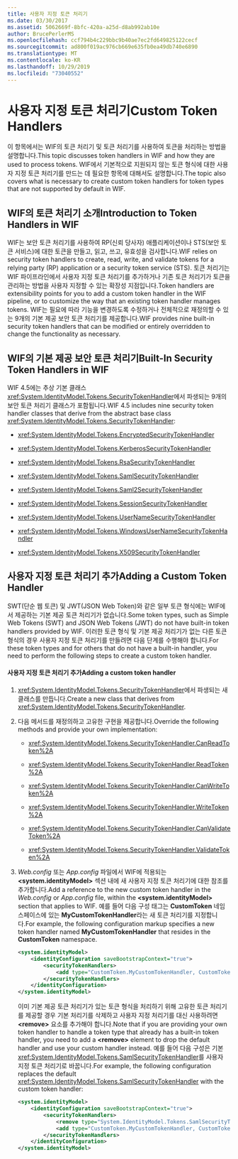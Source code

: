 ```yaml
---
title: 사용자 지정 토큰 처리기
ms.date: 03/30/2017
ms.assetid: 5062669f-8bfc-420a-a25d-d8ab992ab10e
author: BrucePerlerMS
ms.openlocfilehash: ccf794b4c229bbc9b40ae7ec2fd649825122cecf
ms.sourcegitcommit: ad800f019ac976cb669e635fb0ea49db740e6890
ms.translationtype: MT
ms.contentlocale: ko-KR
ms.lasthandoff: 10/29/2019
ms.locfileid: "73040552"
---
```

# <a name="custom-token-handlers"></a><span data-ttu-id="a2fa2-102">사용자 지정 토큰 처리기</span><span class="sxs-lookup"><span data-stu-id="a2fa2-102">Custom Token Handlers</span></span>
<span data-ttu-id="a2fa2-103">이 항목에서는 WIF의 토큰 처리기 및 토큰 처리기를 사용하여 토큰을 처리하는 방법을 설명합니다.</span><span class="sxs-lookup"><span data-stu-id="a2fa2-103">This topic discusses token handlers in WIF and how they are used to process tokens.</span></span> <span data-ttu-id="a2fa2-104">WIF에서 기본적으로 지원되지 않는 토큰 형식에 대한 사용자 지정 토큰 처리기를 만드는 데 필요한 항목에 대해서도 설명합니다.</span><span class="sxs-lookup"><span data-stu-id="a2fa2-104">The topic also covers what is necessary to create custom token handlers for token types that are not supported by default in WIF.</span></span>  
  
## <a name="introduction-to-token-handlers-in-wif"></a><span data-ttu-id="a2fa2-105">WIF의 토큰 처리기 소개</span><span class="sxs-lookup"><span data-stu-id="a2fa2-105">Introduction to Token Handlers in WIF</span></span>  
 <span data-ttu-id="a2fa2-106">WIF는 보안 토큰 처리기를 사용하여 RP(신뢰 당사자) 애플리케이션이나 STS(보안 토큰 서비스)에 대한 토큰을 만들고, 읽고, 쓰고, 유효성을 검사합니다.</span><span class="sxs-lookup"><span data-stu-id="a2fa2-106">WIF relies on security token handlers to create, read, write, and validate tokens for a relying party (RP) application or a security token service (STS).</span></span> <span data-ttu-id="a2fa2-107">토큰 처리기는 WIF 파이프라인에서 사용자 지정 토큰 처리기를 추가하거나 기존 토큰 처리기가 토큰을 관리하는 방법을 사용자 지정할 수 있는 확장성 지점입니다.</span><span class="sxs-lookup"><span data-stu-id="a2fa2-107">Token handlers are extensibility points for you to add a custom token handler in the WIF pipeline, or to customize the way that an existing token handler manages tokens.</span></span> <span data-ttu-id="a2fa2-108">WIF는 필요에 따라 기능을 변경하도록 수정하거나 전체적으로 재정의할 수 있는 9개의 기본 제공 보안 토큰 처리기를 제공합니다.</span><span class="sxs-lookup"><span data-stu-id="a2fa2-108">WIF provides nine built-in security token handlers that can be modified or entirely overridden to change the functionality as necessary.</span></span>  
  
## <a name="built-in-security-token-handlers-in-wif"></a><span data-ttu-id="a2fa2-109">WIF의 기본 제공 보안 토큰 처리기</span><span class="sxs-lookup"><span data-stu-id="a2fa2-109">Built-In Security Token Handlers in WIF</span></span>  
 <span data-ttu-id="a2fa2-110">WIF 4.5에는 추상 기본 클래스 <xref:System.IdentityModel.Tokens.SecurityTokenHandler>에서 파생되는 9개의 보안 토큰 처리기 클래스가 포함됩니다.</span><span class="sxs-lookup"><span data-stu-id="a2fa2-110">WIF 4.5 includes nine security token handler classes that derive from the abstract base class <xref:System.IdentityModel.Tokens.SecurityTokenHandler>:</span></span>  
  
- <xref:System.IdentityModel.Tokens.EncryptedSecurityTokenHandler>  
  
- <xref:System.IdentityModel.Tokens.KerberosSecurityTokenHandler>  
  
- <xref:System.IdentityModel.Tokens.RsaSecurityTokenHandler>  
  
- <xref:System.IdentityModel.Tokens.SamlSecurityTokenHandler>  
  
- <xref:System.IdentityModel.Tokens.Saml2SecurityTokenHandler>  
  
- <xref:System.IdentityModel.Tokens.SessionSecurityTokenHandler>  
  
- <xref:System.IdentityModel.Tokens.UserNameSecurityTokenHandler>  
  
- <xref:System.IdentityModel.Tokens.WindowsUserNameSecurityTokenHandler>  
  
- <xref:System.IdentityModel.Tokens.X509SecurityTokenHandler>  
  
## <a name="adding-a-custom-token-handler"></a><span data-ttu-id="a2fa2-111">사용자 지정 토큰 처리기 추가</span><span class="sxs-lookup"><span data-stu-id="a2fa2-111">Adding a Custom Token Handler</span></span>  
 <span data-ttu-id="a2fa2-112">SWT(단순 웹 토큰) 및 JWT(JSON Web Token)와 같은 일부 토큰 형식에는 WIF에서 제공하는 기본 제공 토큰 처리기가 없습니다.</span><span class="sxs-lookup"><span data-stu-id="a2fa2-112">Some token types, such as Simple Web Tokens (SWT) and JSON Web Tokens (JWT) do not have built-in token handlers provided by WIF.</span></span> <span data-ttu-id="a2fa2-113">이러한 토큰 형식 및 기본 제공 처리기가 없는 다른 토큰 형식의 경우 사용자 지정 토큰 처리기를 만들려면 다음 단계를 수행해야 합니다.</span><span class="sxs-lookup"><span data-stu-id="a2fa2-113">For these token types and for others that do not have a built-in handler, you need to perform the following steps to create a custom token handler.</span></span>  
  
#### <a name="adding-a-custom-token-handler"></a><span data-ttu-id="a2fa2-114">사용자 지정 토큰 처리기 추가</span><span class="sxs-lookup"><span data-stu-id="a2fa2-114">Adding a custom token handler</span></span>  
  
1. <span data-ttu-id="a2fa2-115"><xref:System.IdentityModel.Tokens.SecurityTokenHandler>에서 파생되는 새 클래스를 만듭니다.</span><span class="sxs-lookup"><span data-stu-id="a2fa2-115">Create a new class that derives from <xref:System.IdentityModel.Tokens.SecurityTokenHandler>.</span></span>  
  
2. <span data-ttu-id="a2fa2-116">다음 메서드를 재정의하고 고유한 구현을 제공합니다.</span><span class="sxs-lookup"><span data-stu-id="a2fa2-116">Override the following methods and provide your own implementation:</span></span>  
  
    - <xref:System.IdentityModel.Tokens.SecurityTokenHandler.CanReadToken%2A>  
  
    - <xref:System.IdentityModel.Tokens.SecurityTokenHandler.ReadToken%2A>  
  
    - <xref:System.IdentityModel.Tokens.SecurityTokenHandler.CanWriteToken%2A>  
  
    - <xref:System.IdentityModel.Tokens.SecurityTokenHandler.WriteToken%2A>  
  
    - <xref:System.IdentityModel.Tokens.SecurityTokenHandler.CanValidateToken%2A>  
  
    - <xref:System.IdentityModel.Tokens.SecurityTokenHandler.ValidateToken%2A>  
  
3. <span data-ttu-id="a2fa2-117">*Web.config* 또는 *App.config* 파일에서 WIF에 적용되는 **\<system.identityModel>** 섹션 내에 새 사용자 지정 토큰 처리기에 대한 참조를 추가합니다.</span><span class="sxs-lookup"><span data-stu-id="a2fa2-117">Add a reference to the new custom token handler in the *Web.config* or *App.config* file, within the **\<system.identityModel>** section that applies to WIF.</span></span> <span data-ttu-id="a2fa2-118">예를 들어 다음 구성 태그는 **CustomToken** 네임스페이스에 있는 **MyCustomTokenHandler**라는 새 토큰 처리기를 지정합니다.</span><span class="sxs-lookup"><span data-stu-id="a2fa2-118">For example, the following configuration markup specifies a new token handler named **MyCustomTokenHandler** that resides in the **CustomToken** namespace.</span></span>  
  
    ```xml  
    <system.identityModel>  
        <identityConfiguration saveBootstrapContext="true">  
            <securityTokenHandlers>  
                <add type="CustomToken.MyCustomTokenHandler, CustomToken" />  
            </securityTokenHandlers>  
        </identityConfiguration>  
    </system.identityModel>  
    ```  
  
     <span data-ttu-id="a2fa2-119">이미 기본 제공 토큰 처리기가 있는 토큰 형식을 처리하기 위해 고유한 토큰 처리기를 제공할 경우 기본 처리기를 삭제하고 사용자 지정 처리기를 대신 사용하려면 **\<remove>** 요소를 추가해야 합니다.</span><span class="sxs-lookup"><span data-stu-id="a2fa2-119">Note that if you are providing your own token handler to handle a token type that already has a built-in token handler, you need to add a **\<remove>** element to drop the default handler and use your custom handler instead.</span></span> <span data-ttu-id="a2fa2-120">예를 들어 다음 구성은 기본 <xref:System.IdentityModel.Tokens.SamlSecurityTokenHandler>를 사용자 지정 토큰 처리기로 바꿉니다.</span><span class="sxs-lookup"><span data-stu-id="a2fa2-120">For example, the following configuration replaces the default <xref:System.IdentityModel.Tokens.SamlSecurityTokenHandler> with the custom token handler:</span></span>  
  
    ```xml  
    <system.identityModel>  
        <identityConfiguration saveBootstrapContext="true">  
            <securityTokenHandlers>  
                <remove type="System.IdentityModel.Tokens.SamlSecurityTokenHandler, System.IdentityModel, Version=4.0.0.0, Culture=neutral, PublicKeyToken=abcdefg123456789" />  
                <add type="CustomToken.MyCustomTokenHandler, CustomToken" />  
            </securityTokenHandlers>  
        </identityConfiguration>  
    </system.identityModel>  
    ```
